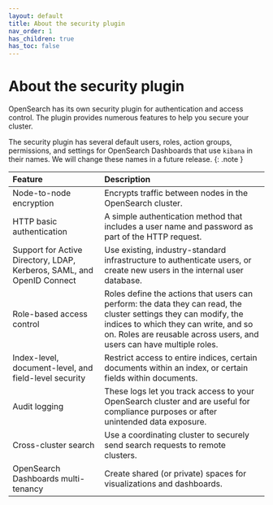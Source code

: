 ```yaml
---
layout: default
title: About the security plugin
nav_order: 1
has_children: true
has_toc: false
---
```


# About the security plugin

OpenSearch has its own security plugin for authentication and access control. The plugin provides numerous features to help you secure your cluster.

The security plugin has several default users, roles, action groups, permissions, and settings for OpenSearch Dashboards that use `kibana` in their names. We will change these names in a future release.
{: .note }

Feature | Description
:--- | :---
Node-to-node encryption | Encrypts traffic between nodes in the OpenSearch cluster.
HTTP basic authentication | A simple authentication method that includes a user name and password as part of the HTTP request.
Support for Active Directory, LDAP, Kerberos, SAML, and OpenID Connect | Use existing, industry-standard infrastructure to authenticate users, or create new users in the internal user database.
Role-based access control | Roles define the actions that users can perform: the data they can read, the cluster settings they can modify, the indices to which they can write, and so on. Roles are reusable across users, and users can have multiple roles.
Index-level, document-level, and field-level security | Restrict access to entire indices, certain documents within an index, or certain fields within documents.
Audit logging | These logs let you track access to your OpenSearch cluster and are useful for compliance purposes or after unintended data exposure.
Cross-cluster search | Use a coordinating cluster to securely send search requests to remote clusters.
OpenSearch Dashboards multi-tenancy | Create shared (or private) spaces for visualizations and dashboards.
